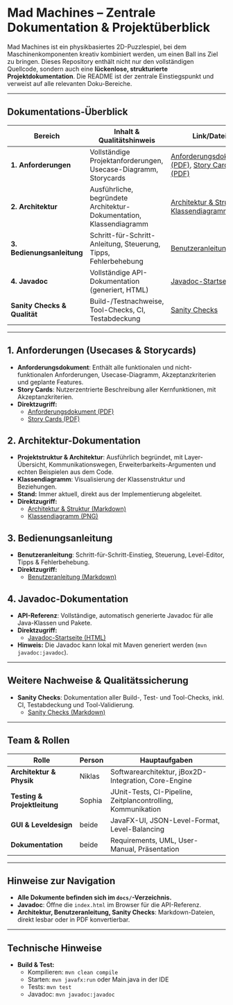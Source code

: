 # Mad Machines – Zentrale Dokumentation & Projektüberblick

Mad Machines ist ein physikbasiertes 2D-Puzzlespiel, bei dem Maschinenkomponenten kreativ kombiniert werden, um einen Ball ins Ziel zu bringen. Dieses Repository enthält nicht nur den vollständigen Quellcode, sondern auch eine **lückenlose, strukturierte Projektdokumentation**. Die README ist der zentrale Einstiegspunkt und verweist auf alle relevanten Doku-Bereiche.

---

## Dokumentations-Überblick

| Bereich                        | Inhalt & Qualitätshinweis                                                                 | Link/Datei                                  |
|--------------------------------|-----------------------------------------------------------------------------------------|---------------------------------------------|
| **1. Anforderungen**           | Vollständige Projektanforderungen, Usecase-Diagramm, Storycards                         | [Anforderungsdokument (PDF)](docs/Anforderungsdokument.pdf), [Story Cards (PDF)](docs/Story%20Cards.pdf) |
| **2. Architektur**             | Ausführliche, begründete Architektur-Dokumentation, Klassendiagramm     | [Architektur & Struktur](docs/Projektstruktur_Architektur.md), [Klassendiagramm](docs/Klassendiagramm.png) |
| **3. Bedienungsanleitung**     | Schritt-für-Schritt-Anleitung, Steuerung, Tipps, Fehlerbehebung                         | [Benutzeranleitung](docs/Benutzeranleitung.md) |
| **4. Javadoc**                 | Vollständige API-Dokumentation (generiert, HTML)                                        | [Javadoc-Startseite](docs/javadoc/apidocs/index.html) |
| **Sanity Checks & Qualität**   | Build-/Testnachweise, Tool-Checks, CI, Testabdeckung                                    | [Sanity Checks](docs/sanity_checks.md)      |

---

## 1. Anforderungen (Usecases & Storycards)
- **Anforderungsdokument**: Enthält alle funktionalen und nicht-funktionalen Anforderungen, Usecase-Diagramm, Akzeptanzkriterien und geplante Features.
- **Story Cards**: Nutzerzentrierte Beschreibung aller Kernfunktionen, mit Akzeptanzkriterien.
- **Direktzugriff:**
  - [Anforderungsdokument (PDF)](docs/Anforderungsdokument.pdf)
  - [Story Cards (PDF)](docs/Story%20Cards.pdf)

## 2. Architektur-Dokumentation
- **Projektstruktur & Architektur**: Ausführlich begründet, mit Layer-Übersicht, Kommunikationswegen, Erweiterbarkeits-Argumenten und echten Beispielen aus dem Code.
- **Klassendiagramm**: Visualisierung der Klassenstruktur und Beziehungen.
- **Stand:** Immer aktuell, direkt aus der Implementierung abgeleitet.
- **Direktzugriff:**
  - [Architektur & Struktur (Markdown)](docs/Projektstruktur_Architektur.md)
  - [Klassendiagramm (PNG)](docs/Klassendiagramm.png)

## 3. Bedienungsanleitung
- **Benutzeranleitung**: Schritt-für-Schritt-Einstieg, Steuerung, Level-Editor, Tipps & Fehlerbehebung.
- **Direktzugriff:**
  - [Benutzeranleitung (Markdown)](docs/Benutzeranleitung.md)

## 4. Javadoc-Dokumentation
- **API-Referenz**: Vollständige, automatisch generierte Javadoc für alle Java-Klassen und Pakete.
- **Direktzugriff:**
  - [Javadoc-Startseite (HTML)](docs/javadoc/apidocs/index.html)
- **Hinweis:** Die Javadoc kann lokal mit Maven generiert werden (`mvn javadoc:javadoc`).

---

## Weitere Nachweise & Qualitätssicherung
- **Sanity Checks**: Dokumentation aller Build-, Test- und Tool-Checks, inkl. CI, Testabdeckung und Tool-Validierung.
  - [Sanity Checks (Markdown)](docs/sanity_checks.md)

---

## Team & Rollen
| Rolle                     | Person   | Hauptaufgaben                               |
|---------------------------|----------|--------------------------------------------|
| **Architektur & Physik**   | Niklas   | Softwarearchitektur, jBox2D-Integration, Core-Engine |
| **Testing & Projektleitung** | Sophia   | JUnit-Tests, CI-Pipeline, Zeitplancontrolling, Kommunikation |
| **GUI & Leveldesign**      | beide    | JavaFX-UI, JSON-Level-Format, Level-Balancing |
| **Dokumentation**          | beide    | Requirements, UML, User-Manual, Präsentation |

---

## Hinweise zur Navigation
- **Alle Dokumente befinden sich im `docs/`-Verzeichnis.**
- **Javadoc**: Öffne die `index.html` im Browser für die API-Referenz.
- **Architektur, Benutzeranleitung, Sanity Checks**: Markdown-Dateien, direkt lesbar oder in PDF konvertierbar.

---

## Technische Hinweise
- **Build & Test:**
  - Kompilieren: `mvn clean compile`
  - Starten: `mvn javafx:run` oder Main.java in der IDE
  - Tests: `mvn test`
  - Javadoc: `mvn javadoc:javadoc`
